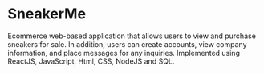 # SneakerMe
Ecommerce web-based application that allows users to view and purchase sneakers for sale. In addition, users can create accounts, view company information, and place messages for any inquiries. Implemented using ReactJS, JavaScript, Html, CSS, NodeJS and SQL.


